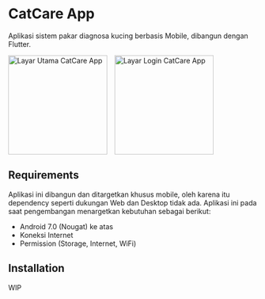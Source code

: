 # CatCare App

Aplikasi sistem pakar diagnosa kucing berbasis Mobile, dibangun dengan Flutter.

<div style="display: flex;">
    <img src="https://i.imgur.com/m2QepJj.png" alt="Layar Utama CatCare App" width="200">
    <div style="width: 15px;"></div>
    <img src="https://i.imgur.com/QrCkrJM.png" alt="Layar Login CatCare App" width="200">
</div>

## Requirements
Aplikasi ini dibangun dan ditargetkan khusus mobile, oleh karena itu dependency seperti dukungan Web dan Desktop tidak ada. Aplikasi ini pada saat pengembangan menargetkan kebutuhan sebagai berikut:
- Android 7.0 (Nougat) ke atas
- Koneksi Internet
- Permission (Storage, Internet, WiFi)

## Installation

WIP